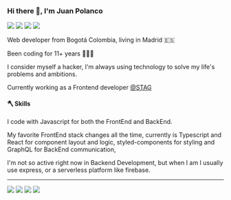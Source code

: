 ### Hi there 👋, I'm Juan Polanco

[![](https://img.shields.io/badge/-jspolancor@gmail.com-D14836?style=flat&logo=Gmail&logoColor=white)](mailto:jspolancor@gmail.com)
[![](https://img.shields.io/badge/-@jspolancor-%231DA1F2?style=flat&logo=twitter&logoColor=ffffff)](https://twitter.com/jspolancor)
[![](https://img.shields.io/badge/-@jspolancor-%23181717?style=flat&logo=github)](https://github.com/jspolancor)
[![](https://img.shields.io/badge/CV-Juan_Polanco.pdf-informational?style=flat&logo=data:image/svg%2bxml;base64,<BASE64_DATA>)](assets/Juan_Polanco.pdf)

Web developer from Bogotá Colombia, living in Madrid 🇪🇸

Been coding for 11+ years 👨🏽‍💻

I consider myself a hacker, I'm always using technology to solve my life's problems and ambitions.

Currently working as a Frontend developer [@STAG](https://stagsecurities.com/)

#### 🪓 Skills

I code with Javascript for both the FrontEnd and BackEnd.

My favorite FrontEnd stack changes all the time, currently is Typescript and React for component layout and logic, styled-components for styling and GraphQL for BackEnd communication,

I'm not so active right now in Backend Development, but when I am I usually use express, or a serverless platform like firebase.

<hr />

[![](https://img.shields.io/badge/-jspolancor@gmail.com-D14836?style=flat&logo=Gmail&logoColor=white)](mailto:jspolancor@gmail.com)
[![](https://img.shields.io/badge/-@jspolancor-%231DA1F2?style=flat&logo=twitter&logoColor=ffffff)](https://twitter.com/jspolancor)
[![](https://img.shields.io/badge/-@jspolancor-%23181717?style=flat&logo=github)](https://github.com/jspolancor)
[![](https://img.shields.io/badge/CV-Juan_Polanco.pdf-informational?style=flat&logo=data:image/svg%2bxml;base64,<BASE64_DATA>)](assets/Juan_Polanco.pdf)

